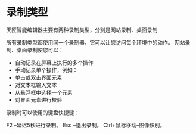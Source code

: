 # 录制类型 
天匠智能编辑器主要有两种录制类型，分别是网站录制、桌面录制 
 
所有录制类型都使用同一个录制器，它可以让您访问每个环境中的动作。 
网站录制、桌面录制使您可以： 
* 自动记录在屏幕上执行的多个操作 
* 手动记录单个操作，例如： 
* 单击或双击界面元素 
* 对文本框输入文本 
* 从悬浮框中选择一个元素 
* 对界面元素进行校验 

录制时可以使用的键盘快捷键：

F2 –延迟5秒进行录制。
Esc –退出录制。
Ctrl+鼠标移动–图像识别。

